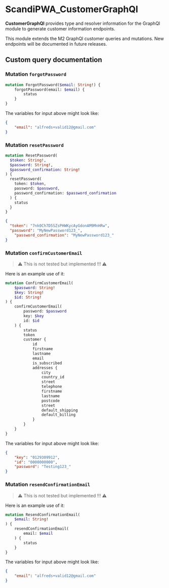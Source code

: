 # ScandiPWA_CustomerGraphQl

**CustomerGraphQl** provides type and resolver information for the GraphQl module
to generate customer information endpoints. 

This module extends the M2 GraphQl customer queries and mutations. 
New endpoints will be documented in future releases.

## Custom query documentation

### Mutation `forgotPassword`

```graphql
mutation ForgotPassword($email: String!) {
  	forgotPassword(email: $email) {
  		status
	}
}
```

The variables for input above might look like:

```json
{
    "email": "alfreds+valid12@gmail.com"
}
```

### Mutation `resetPassword`

```graphql
mutation ResetPassword(
  $token: String!,
  $password: String!,
  $password_confirmation: String!
) {
  resetPassword(
    token: $token,
  	password: $password,
  	password_confirmation: $password_confirmation
  ) {
    status
  }
}
```

```json
{
  "token": "7nk0Ch7D5SZsPHWKycAyGdonAM9MnHRw",
  "password": "MyNewPassword123_",
	"password_confirmation": "MyNewPassword123_"
}
```

### Mutation `confirmCustomerEmail`

> ⚠️ This is not tested but implemented !!! ⚠️

Here is an example use of it:

```graphql
mutation ConfirmCustomerEmail(
    $password: String!
    $key: String!
    $id: String!
) {
    confirmCustomerEmail(
        password: $password
        key: $key
        id: $id
    ) {
        status
        token
        customer {
            id
            firstname
            lastname
            email
            is_subscribed
            addresses {
                city
                country_id
                street
                telephone
                firstname
                lastname
                postcode
                street
                default_shipping
                default_billing
            }
        }
    }
}
```

The variables for input above might look like:

```json
{
    "key": "0129309912",
    "id": "0000000000",
    "password": "Testing123_"
}
```

### Mutation `resendConfirmationEmail`

> ⚠️ This is not tested but implemented !!! ⚠️

Here is an example use of it:

```graphql
mutation ResendConfirmationEmail(
    $email: String!
) {
    resendConfirmationEmail(
        email: $email
    ) {
        status
    }
}
```

The variables for input above might look like:

```json
{
    "email": "alfreds+valid12@gmail.com"
}
```
